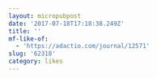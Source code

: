 ```yaml
---
layout: micropubpost
date: '2017-07-18T17:18:38.249Z'
title: ''
mf-like-of:
  - 'https://adactio.com/journal/12571'
slug: '62318'
category: likes
---
```

